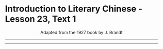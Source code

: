# Introduction to Literary Chinese - Lesson 23, Text 1

<center>Adapted from the 1927 book by J. Brandt</center>

---

---
